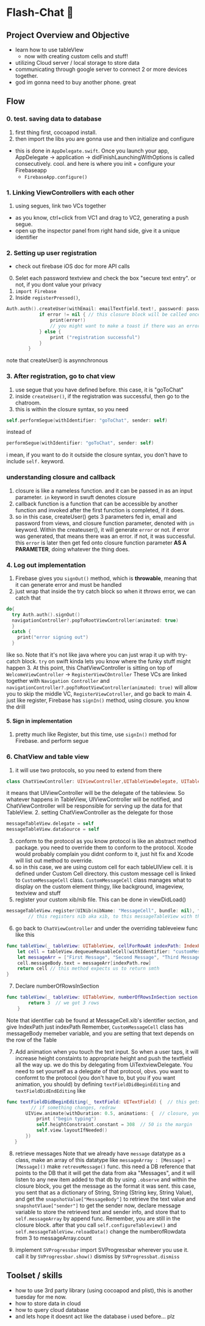 
# Flash-Chat :love_letter:

## Project Overview and Objective
- learn how to use tableVIew
    - now with creating custom cells and stuff!
- utilizing Cloud server / local storage to store data
- communicating through google server to connect 2 or more devices together. 
- god im gonna need to buy another phone. great

## Flow
### 0. test. saving data to database 
1. first thing first, cocoapod install.
2. then import the libs you are gonna use and then initialize and configure 
- this is done in `AppDelegate.swift`. Once you launch your app, AppDelegate -> application -> didFinishLaunchingWithOptions is called consecutively. cool. and here is where you init + configure your Firebaseapp
  - `FirebaseApp.configure()`
### 1. Linking ViewControllers with each other
1. using segues, link two VCs together
- as you know, ctrl+click from VC1 and drag to VC2, generating a push segue.
- open up the inspector panel from right hand side, give it a unique identifier 
### 2. Setting up user registration 
- check out firebase iOS doc for more API calls 
0. Selet each password textview and check the box "secure text entry". or not, if you dont value your privacy
1. `import Firebase`
2. Inside `registerPressed()`, 
```swift
Auth.auth().createUser(withEmail: emailTextfield.text!, password: passwordTextfield.text!) { (user, error) in
            if error != nil { // this closure block will be called once it is done. and the closure block will check for error and print statement accordingly
                print(error!)
                // you might want to make a toast if there was an error. So user would know what happened.
            } else {
                print ("registration successful")
            }
        }
```
note that createUser() is asynnchronous 
### 3. After registration, go to chat view
1. use segue that you have defined before. this case, it is "goToChat"
2. inside `createUser()`, if the registration was successful, then go to the chatroom.
3. this is within the closure syntax, so you need
```swift
self.performSegue(withIdentifier: "goToChat", sender: self)
``` 
instead of 
```swift 
performSegue(withIdentifier: "goToChat", sender: self)
```
i mean, if you want to do it outside the closure syntax, you don't have to include `self.` keyword. 

### understanding closure and callback
1. closure is like a nameless function. and it can be passed in as an input parameter. `in` keyword in swuft denotes closure
2. callback function is a function that can be accessible by another function and invoked after the first function is completed, if it does.
3. so in this case, createUser() gets 3 parameters fed in, email and password from views, and closure function parameter, denoted with `in` keyword. Within the createuser(), it will generate `error` or not. if error was generated, that means there was an error. if not, it was successful. this `error` is later then get fed onto closure function parameter **AS A PARAMETER**, doing whatever the thing does. 

### 4. Log out implementation
1. Firebase gives you `signOut()` method, which is **throwable**, meaning that it can generate error and must be handled
2. just wrap that inside the try catch block so when it *throws* error, we can catch that
```swift
do{
  try Auth.auth().signOut()
  navigationController?.popToRootViewController(animated: true)
  }
  catch {
    print("error signing out")
  }
``` 
like so. Note that it's not like java where you can just wrap it up with try-catch block. `try` on swift kinda lets you know where the funky stuff might happen 
3. At this point, this ChatViewController is sitting on top of `WelcomeViewController` -> `RegisterViewCOntroller` These VCs are linked together with `Navigation Controller` and `navigationController?.popToRootViewController(animated: true)` will allow you to skip the middle VC, `RegisterViewCotroller`, and go back to main 
4. just like register, Firebase has `signIn()` method, using closure. you know the drill

#### 5. Sign in implementation 
1. pretty much like Register, but this time, use `signIn()` method for Firebase. and perform segue

### 6. ChatView and table view 
1. it will use two protocols, so you need to extend from there 
```swift
class ChatViewController: UIViewController,UITableViewDelegate, UITableViewDataSource // like so 
```
it means that UIViewController will be the delegate of the tableview. So whatever happens in TableView, UIViewController will be notified, and ChatViewController will be responsible for serving up the data for that TableView. 
2. setting ChatViewController as the delegate for those 
```swift
messageTableView.delegate = self
messageTableView.dataSource = self

```
3. conform to the protocol 
as you know protocol is like an abstract method package. you need to override them to conform to the protocol. 
Xcode would probably complain you didnt conform to it, just hit fix and Xcode will list out method to override.
4. so in this case, we are using custom cell for each tableUIView cell. it is defined under Custom Cell directory.
this custom message cell is linked to `CustomMessageCell` class. `CustomMessageCell` class manages what to display on the custom element thingy, like background, imageview, textview and stuff 
5. register your custom xib/nib file. This can be done in viewDidLoad() 
```swift
messageTableView.register(UINib(nibName: "MessageCell", bundle: nil), forCellReuseIdentifier: "customMessageCell")
        // this registers nib aka xib, to this messageTableView with the identifier. if bundle is set to nil, Xcode will search current directory.
```
6. go back to `ChatViewController` and under the overriding tableveiew func like this
```swift
func tableView(_ tableView: UITableView, cellForRowAt indexPath: IndexPath) -> UITableViewCell {
    let cell = tableView.dequeueReusableCell(withIdentifier: "customMessageCell", for: indexPath) as! CustomMessageCell
    let messageArr = ["First Message", "Second Message", "Third Message"]
    cell.messageBody.text = messageArr[indexPath.row]
    return cell // this method expects us to return smth  
}
```
7. Declare numberOfRowsInSection
```swift
func tableView(_ tableView: UITableView, numberOfRowsInSection section: Int) -> Int {
        return 3  // we got 3 rows
    }
```
Note that identifier cab be found at MessageCell.xib's identifier section, and give IndexPath just indexPath
Remember, `CustomMessageCell` class has messageBody memeber variable, and you are setting that text depends on the row of the Table

7. Add animation when you touch the text input.
 So when a user taps, it will increase height constaints to appropriate height and push the textfield all the way up.
 we do this by delegating from UiTextviewDelegate. You need to set yourself as a delegate of that protocol, obvs.
 you want to conformt to the protocol (you don't have to, but you if you want animation, you should) by defining `textFieldDidBeginEditing` and `textFieldDidEndEditing` like 
 ```swift 
 func textFieldDidBeginEditing(_ textField: UITextField) {  // this gets trigger when user tabs
          // if something changes, redraw
        UIView.animate(withDuration: 0.5, animations: {  // closure, you know this
            print ("begin typing")
            self.heightConstraint.constant = 308  // 50 is the margin
            self.view.layoutIfNeeded()
        })
    }
 ```
 
 8. retrieve messages 
 Note that we already have `message` datatype as a class, make an array of this datatype like `messageArray : [Message] = [Message]()`
 make `retreveMessage()` func. this need a DB reference that points to the DB that it will get the data from aka "Messages", and it will listen to any new item added to that db by using `.observe` and within the closure block, you get the message as the format it was sent. this case, you sent that as a dictionary of String, String (String key, String Value), and get the `snapshotValue["MessageBody"]` to retrieve the text value and `snapshotVlaue["sender"]` to get the sender 
now, declare message variable to store the retrieved text and sender info, and store that to `self.messageArray` by append func. Remember, you are still in the closure block.
after that you call `self.configureTableview()` and `self.messageTableView.reloadData()`
change the numberofRowdata from 3 to messageArray.count

9. implement `SVProgressbar`
import SVProgressbar wherever you use it.
call it by `SVProgressbar.show()`
dismiss by `SVProgressbat.dismiss`

## Toolset / skills 
- how to use 3rd party library (using cocoapod and plist), this is another tuesday for me now.
- how to store data in cloud
- how to query cloud database 
- and lets hope it doesnt act like the database i used before... plz
